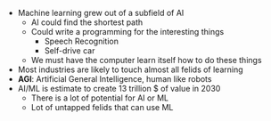 * Machine learning grew out of a subfield of AI
    * AI could find the shortest path
    * Could write a programming for the interesting things
        * Speech Recognition
        * Self-drive car
    * We must have the computer learn itself how to do these things
* Most industries are likely to touch almost all felids of learning
* **AGI**: Artificial General Intelligence, human like robots
* AI/ML is estimate to create 13 trillion $ of value in 2030
    * There is a lot of potential for AI or ML
    * Lot of untapped felids that can use ML